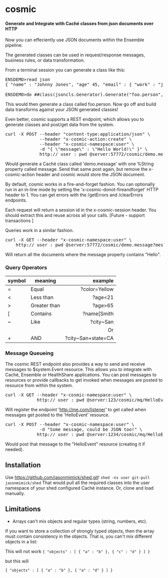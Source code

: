 # cosmic

#### Generate and Integrate with Caché classes from json documents over HTTP

Now you can effeciently use JSON documents within the Ensemble pipeline. 

The generated classes can be used in request/response messages, business rules, or data transformation.

From a terminal session you can generate a class like this:

<pre>
ENSDEMO>read json
{ "name" : "Johnny Jones", "age" 45, "email" : { "work" : "jj@acme.com", "home" : "j23@email.com" } , "cars" : [ "Fiat", "Chevy", "Mazda", "Volvo" ] }

ENSDEMO>do ##class(jsoncls.Generator).Generate("foo.person",json)
</pre>

This would then generate a class called foo.person.
Now go off and build data transforms against your JSON generated classes!

Even better, cosmic supports a REST endpoint, which allows you to generate classes and 
post/get data from the system.

<pre>
curl -X POST --header "content-type:application/json" \
			 --header "x-cosmic-action:create" \
			 --header "x-cosmic-namespace:user" \
		     -d "{ \"message\" : \"Hello World!\" }" \
			 http://_user_:_pwd_@server:57772/cosmic/demo.message
</pre>

Would generate a Caché class called 'demo.message' with one %String property called message.
Send that same post again, but remove the x-cosmic-action header and cosmic would store the JSON document.

By default, cosmic works in a fire-and-forget fashion. You can optionally run in an in-line mode by setting the 
'x-cosmic-donot-fireandforget' HTTP header to 1. You can get errors with the /getErrors and /clearErrors endpoints.

Each request will return a session id in the x-cosmic-session header. You should extract this and reuse across all your 
calls. [Future - support transactions ]

Queries work in a similar fashion.

<pre>
curl -X GET --header "x-cosmic-namespace:user" \
	http://_user_:_pwd_@server:57772/cosmic/demo.message?message[Hello
</pre>

Will return all the documents where the message property contains "Hello".

### Query Operators

| symbol |	meaning		|	example			|
|--------|--------------|------------------:|
|   =	 | Equal		| ?color=Yellow	    |
|	<	 | Less than	| ?age<21			|
|	>	 | Greater than | ?age>65			|
|	[	 | Contains 	| ?name[Smith		|
|   ~	 | Like		    | ?city~San	 		|
|   |	 | Or			| ?city~San|city~New|
|   +	 | AND 		    | ?city~San+state=CA|


### Message Queueing

The cosmic REST endpoint also provides a way to send and receive messages to $system.Event resource.
This allows you to integrate with Caché, Ensemble or HealthShare applications. You can post messages to 
resources or provide callbacks to get invoked when messages are posted to resource from within the 
system.

<pre>
curl -X GET --header "x-cosmic-namespace:user" \
			http://_user_:_pwd_@server:123/cosmic/mq/HelloEvent?http://me.com/listener
</pre>

Will register the endpoint 'http://me.com/listener' to get called when messages get posted to the 'HelloEvent' resource.

<pre>
curl -X POST --header "x-cosmic-namespace:user" \
			 -d "Some message, could be JSON too!" \
			http://_user_:_pwd_@server:1234/cosmic/mq/HelloEvent
</pre>

Would post that message to the "HelloEvent" resource (creating it if needed).


## Installation

Use https://github.com/jasonmimick/shed.git!
`shed -ns user git-pull jasonmimick/shed`
That would pull all the required classes into the user namespace of your shed configured Caché instance.
Or, clone and load manually.

## Limitations

* Arrays can't mix objects and regular types (string, numbers, etc).

If you want to store a collection of strongly typed objects, then the array must contain consistency in the objects.
That is, you can't mix different objects in a list:

This will not work
`{ "objects" : [ { "a" : "b" }, { "c" : "d" } ] }`

but this will

`{ "objects" : [ { "a" : "b" }, { "a" : "d" } ] }`
